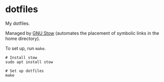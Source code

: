 # dotfiles

My dotfiles.

Managed by [GNU Stow](https://www.gnu.org/software/stow/) (automates the placement of symbolic links in the home directory).

To set up, run `make`.

```
# Install stow
sudo apt install stow

# Set up dotfiles
make
```
